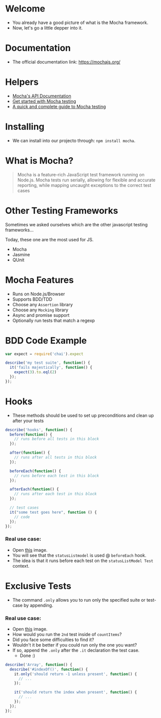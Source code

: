 # Welcome
- You already have a good picture of what is the Mocha framework.
- Now, let's go a little depper into it.

# Documentation
- The official documentation link: https://mochajs.org/

# Helpers
- [Mocha's API Documentation](https://mochajs.org/api/index.html)
- [Get started with Mocha testing](https://ricostacruz.com/til/get-started-with-mocha)
- [A quick and complete guide to Mocha testing](https://blog.logrocket.com/a-quick-and-complete-guide-to-mocha-testing-d0e0ea09f09d/)

# Installing
- We can install into our projecto through: `npm install mocha`.

# What is Mocha?
> Mocha is a feature-rich JavaScript test framework running on Node.js. Mocha tests run serially, allowing for flexible and accurate reporting, while mapping uncaught exceptions to the correct test cases

# Other Testing Frameworks
Sometimes we asked ourselves which are the other javascript testing frameworks...

Today, these one are the most used for JS.
- Mocha
- Jasmine
- QUnit

# Mocha Features
- Runs on Node.js/Browser 
- Supports BDD/TDD
- Choose any `Assertion` library
- Choose any `Mocking` library
- Async and promise support
- Optionally run tests that match a regexp

# BDD Code Example

```javascript
var expect = require('chai').expect

describe('my test suite', function() {
  it('fails majestically', function() {
    expect(3).to.eql(2)
  });
});
```

# Hooks
- These methods should be used to set up preconditions and clean up after your tests

```javascript
describe('hooks', function() {
  before(function() {
    // runs before all tests in this block
  });

  after(function() {
    // runs after all tests in this block
  });

  beforeEach(function() {
    // runs before each test in this block
  });

  afterEach(function() {
    // runs after each test in this block
  });

  // test cases
  it("some test goes here", function () {
    // code
  });
});
```
### Real use case:
  - Open [this](https://user-images.githubusercontent.com/8363610/66211443-7f7ca680-e692-11e9-8bdd-5316c90aac53.png) image.
  - You will see that the `statusListmodel` is used @ `beforeEach` hook.
  - The idea is that it runs before each test on the `statusListModel Test` context.

# Exclusive Tests
- The command `.only` allows you to run only the specified suite or test-case by appending.

### Real use case:
  - Open [this](https://user-images.githubusercontent.com/8363610/66083828-89dc5a80-e543-11e9-8130-704cc721ead9.png) image.
  - How would you run the `2nd` test inside of `countItems`?
  - Did you face some difficulties to find it?
  - Wouldn't it be better if you could run only the one you want?
  - If so, append the `.only` after the `.it` declaration the test case.
      - Done :)
```javascript
describe('Array', function() {
  describe('#indexOf()', function() {
    it.only('should return -1 unless present', function() {
      // ...
    });

    it('should return the index when present', function() {
      // ...
    });
  });
});
```
